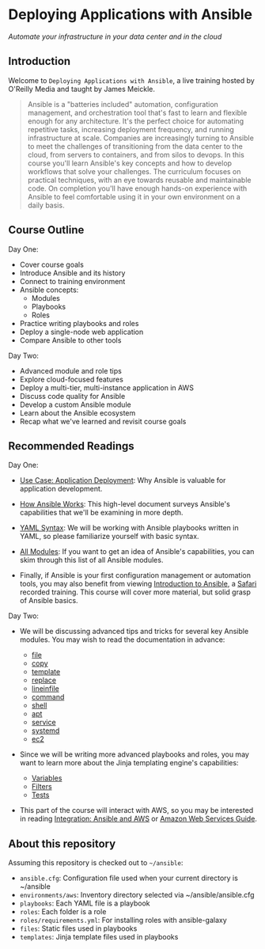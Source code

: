 # Deploying Applications with Ansible

*Automate your infrastructure in your data center and in the cloud*

## Introduction

Welcome to `Deploying Applications with Ansible`, a live training hosted by O'Reilly Media and taught by James Meickle.

> Ansible is a "batteries included" automation, configuration management, and orchestration tool that's fast to learn and flexible enough for any architecture. It's the perfect choice for automating repetitive tasks, increasing deployment frequency, and running infrastructure at scale. Companies are increasingly turning to Ansible to meet the challenges of transitioning from the data center to the cloud, from servers to containers, and from silos to devops.
> In this course you'll learn Ansible's key concepts and how to develop workflows that solve your challenges. The curriculum focuses on practical techniques, with an eye towards reusable and maintainable code. On completion you'll have enough hands-on experience with Ansible to feel comfortable using it in your own environment on a daily basis. 

## Course Outline

Day One:
- Cover course goals
- Introduce Ansible and its history
- Connect to training environment
- Ansible concepts:
  - Modules
  - Playbooks
  - Roles
- Practice writing playbooks and roles
- Deploy a single-node web application
- Compare Ansible to other tools

Day Two:
- Advanced module and role tips
- Explore cloud-focused features
- Deploy a multi-tier, multi-instance application in AWS
- Discuss code quality for Ansible
- Develop a custom Ansible module
- Learn about the Ansible ecosystem
- Recap what we've learned and revisit course goals

## Recommended Readings

Day One:

- [Use Case: Application Deployment](https://www.ansible.com/application-deployment): Why Ansible is valuable for application development.

- [How Ansible Works](https://www.ansible.com/how-ansible-works): This high-level document surveys Ansible's capabilities that we'll be examining in more depth.

- [YAML Syntax](http://docs.ansible.com/ansible/YAMLSyntax.html): We will be working with Ansible playbooks written in YAML, so please familiarize yourself with basic syntax.

- [All Modules](http://docs.ansible.com/ansible/list_of_all_modules.html): If you want to get an idea of Ansible's capabilities, you can skim through this list of all Ansible modules.

- Finally, if Ansible is your first configuration management or automation tools,
you may also benefit from viewing [Introduction to Ansible](https://www.safaribooksonline.com/library/view/introduction-to-ansible/9781491955956/), a [Safari](https://www.safaribooksonline.com/) recorded training. This course will cover more material, but solid grasp of Ansible basics.

Day Two:

- We will be discussing advanced tips and tricks for several key Ansible modules. You may wish to read the documentation in advance:
    - [file](http://docs.ansible.com/ansible/file_module.html)
    - [copy](http://docs.ansible.com/ansible/copy_module.html)
    - [template](http://docs.ansible.com/ansible/template_module.html)
    - [replace](http://docs.ansible.com/ansible/replace_module.html)
    - [lineinfile](http://docs.ansible.com/ansible/lineinfile_module.html)
    - [command](http://docs.ansible.com/ansible/command_module.html)
    - [shell](http://docs.ansible.com/ansible/shell_module.html)
    - [apt](http://docs.ansible.com/ansible/apt_module.html)
    - [service](http://docs.ansible.com/ansible/service_module.html)
    - [systemd](http://docs.ansible.com/ansible/systemd_module.html)
    - [ec2](http://docs.ansible.com/ansible/ec2_module.html)

- Since we will be writing more advanced playbooks and roles, you may want to learn more about the Jinja templating engine's capabilities:
    - [Variables](https://docs.ansible.com/ansible/playbooks_variables.html)
    - [Filters](https://docs.ansible.com/ansible/playbooks_filters.html)
    - [Tests](https://docs.ansible.com/ansible/playbooks_tests.html)

- This part of the course will interact with AWS, so you may be interested in reading [Integration: Ansible and AWS](https://www.ansible.com/aws) or [Amazon Web Services Guide](http://docs.ansible.com/ansible/guide_aws.html).

## About this repository

Assuming this repository is checked out to `~/ansible`:

- `ansible.cfg`: Configuration file used when your current directory is ~/ansible
- `environments/aws`: Inventory directory selected via ~/ansible/ansible.cfg
- `playbooks`: Each YAML file is a playbook
- `roles`: Each folder is a role
- `roles/requirements.yml`: For installing roles with ansible-galaxy
- `files`: Static files used in playbooks
- `templates`: Jinja template files used in playbooks